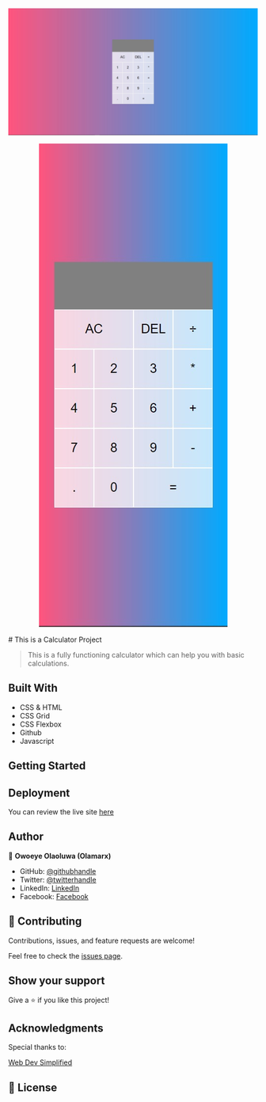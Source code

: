 ![](./desktop.jpg)

<p align="center">
  <img 
  src="./mobile.jpg"
  alt="Mobile Version"
  >
</p>
# This is a Calculator Project

> This is a fully functioning calculator which can help you with basic calculations.

## Built With

- CSS & HTML
- CSS Grid
- CSS Flexbox
- Github
- Javascript

## Getting Started



## Deployment

You can review the live site [here](https://olamarx.github.io/Calculator/)

## Author

👤 **Owoeye Olaoluwa (Olamarx)**

- GitHub: [@githubhandle](https://github.com/Olamarx)
- Twitter: [@twitterhandle](https://twitter.com/Owoeye0laoluwa)
- LinkedIn: [LinkedIn](https://www.linkedin.com/in/olaoluwa-owoeye-617702162/)
- Facebook: [Facebook](https://web.facebook.com/olaoluwa.owoeye.39)


## 🤝 Contributing

Contributions, issues, and feature requests are welcome!

Feel free to check the [issues page](https://github.com/Olamarx/Calculator/issues).

## Show your support

Give a ⭐️ if you like this project!

## Acknowledgments

Special thanks to:

[Web Dev Simplified](https://www.youtube.com/channel/UCFbNIlppjAuEX4znoulh0Cw)

## 📝 License

<!-- This project was inspired and aproved by [Microverse](https://www.microverse.org). -->
